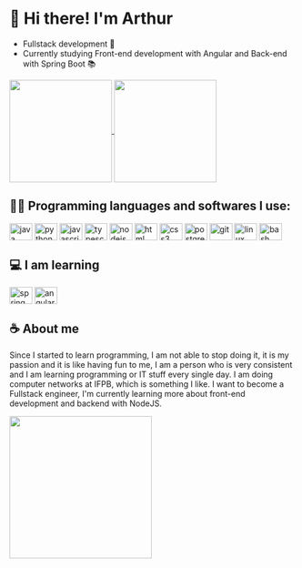 <h1> 👋 Hi there! I'm Arthur </h1>

- Fullstack development 🚀
- Currently studying Front-end development with Angular and Back-end with Spring Boot 📚

<div>
  <a href="https://github.com/arthurrodrigues-dev/github-readme-stats">
    <img height=180em align="center" src="https://github-readme-stats.vercel.app/api?username=arthurrodrigues-dev&show_icons=true&theme=radical"/>
  </a>
  <a href="https://github.com/arthurrodrigues-dev/convoychat">
    <img height=180em align="center" src="https://github-readme-stats.vercel.app/api/top-langs?username=arthurrodrigues-dev&layout=compact&langs_count=8&theme=radical" />
  </a>
</div>

<h2> 👩‍💻 Programming languages and softwares I use: </h2>

<div style="display: inline-block">
  <img align="center" alt="java" height="30" width="40" src="https://cdn.jsdelivr.net/gh/devicons/devicon/icons/java/java-original.svg"/>
  <img align="center" alt="python" height="30" width="40" src="https://cdn.jsdelivr.net/gh/devicons/devicon/icons/python/python-original.svg" />       
  <img align="center" alt="javascript" height="30" width="40" src="https://cdn.jsdelivr.net/gh/devicons/devicon/icons/javascript/javascript-original.svg" />   
  <img align="center" alt="typescript" height="30" width="40" src="https://cdn.jsdelivr.net/gh/devicons/devicon/icons/typescript/typescript-original.svg" />      
  <img align="center" alt="nodejs" height="30" width="40"  src="https://cdn.jsdelivr.net/gh/devicons/devicon/icons/nodejs/nodejs-original.svg" />
  <img align="center" alt="html" height="30" width="40"  src="https://cdn.jsdelivr.net/gh/devicons/devicon/icons/html5/html5-original.svg"/>
  <img align="center" alt="css3" height="30" width="40"   src="https://cdn.jsdelivr.net/gh/devicons/devicon/icons/css3/css3-original.svg" />
  <img align="center" alt="postgresql" height="30" width="40" src="https://cdn.jsdelivr.net/gh/devicons/devicon/icons/postgresql/postgresql-original.svg" /> 
  <img align="center" alt="git" height="30" width="40" src="https://cdn.jsdelivr.net/gh/devicons/devicon/icons/git/git-original.svg" />  
  <img align="center" alt="linux" height="30" width="40" src="https://cdn.jsdelivr.net/gh/devicons/devicon/icons/linux/linux-original.svg" />  
  <img  align="center" alt="bash" height="30" width="40"  src="https://cdn.jsdelivr.net/gh/devicons/devicon/icons/bash/bash-plain.svg" />
</div>

<h2> 💻 I am learning </h2>

<div style="display: inline-block">
  <img align="center" alt="spring" height="30" width="40" src="https://cdn.jsdelivr.net/gh/devicons/devicon/icons/spring/spring-original.svg" />
  <img align="center" alt="angular" height="30" width="40" src="https://cdn.jsdelivr.net/gh/devicons/devicon/icons/angularjs/angularjs-plain.svg" />     
  </div>
<div>
  
  <h2> ☕ About me </h2>
  <p>Since I started to learn programming, I am not able to stop doing it, it is my passion and it is like having fun to me, I am a person who is very consistent and I am learning programming or IT stuff every single day. I am doing computer networks at IFPB, which is something I like. I want to become a Fullstack engineer, I'm currently learning more about front-end development and backend with NodeJS.</p>

  <img src="https://github.com/arthurrodrigues-dev/arthurrodrigues-dev/assets/117749096/0d119a57-7d5d-403f-898a-ccfae7afb4fe" width="250" height="250">
</div>

